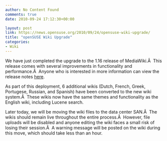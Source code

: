 ```yaml
---
author: No Content Found
comments: true
date: 2010-09-24 17:12:30+00:00

layout: post
link: https://news.opensuse.org/2010/09/24/opensuse-wiki-upgrade/
title: "openSUSE Wiki Upgrade"
categories:
- Wiki
---
```

We have just completed the upgrade to the 1.16 release of MediaWiki.Â  This release comes with several improvements in functionality and performance.Â  Anyone who is interested in more information can view the release notes [here](http://www.mediawiki.org/wiki/Release_notes/1.16).

As part of this deployment, 6 additional wikis (Dutch, French, Greek, Portugese, Russian, and Spanish) have been converted to the new wiki system.Â  These wikis now have the same themes and functionality as the English wiki, including Lucene search.

Later today, we will be moving the wiki files to the data center SAN.Â  The wikis should remain live throughout the entire process.Â  However, file uploads will be disabled and anyone editing the wiki faces a small risk of losing their session.Â  A warning message will be posted on the wiki during this move, which should take less than an hour.		
